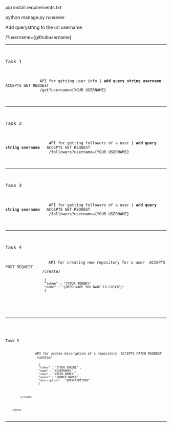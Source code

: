 pip install requirements.txt

python manage.py runsever

Add querystring to the url username

/?username={githubusername}

<hr>
<pre>
                <p>Task 1</p>
            <code >
               API for getting user info | <b>add query string username</b>   <span class="badge badge-primary">ACCEPTS GET REQUEST</span>
               <kbd >/get?username={YOUR USERNAME}</kbd>
            </code>
            </pre>

<hr>

<pre>
                <p>Task 2</p>
                <code class="">
                   API for getting followers of a user | <b>add query string username</b>   <span class="badge badge-primary">ACCEPTS GET REQUEST</span>
                   <kbd >/followers?username={YOUR USERNAME}</kbd>
                </code>
                </pre>

<hr>
<pre>
                <p>Task 3</p>
                <code class="">
                   API for getting followers of a user | <b>add query string username</b>   <span class="badge badge-primary">ACCEPTS GET REQUEST</span>
                   <kbd >/followers?username={YOUR USERNAME}</kbd>
                </code>
                </pre>


<hr>

<pre>
                <p>Task 4</p>
                <code >API for creating new repository for a user  <span class="badge badge-danger">ACCEPTS POST REQUEST</span>
                <kbd >/create/</kbd>
                <code>
                    {
                    "token" : "{YOUR TOKEN}" , 
                    "name" : "{REPO NAME YOU WANT TO CREATE}" 
                    }
             </code>
             </pre>

<hr>
<pre>
                <p>Task 5</p>
             <code >API for update description of a repository. <span class="badge badge-success">ACCEPTS PATCH REQUEST</span>
                <kbd >/update/</kbd>
                <code>
                    {
                    "token" : "{YOUR TOKEN}" , 
                    "name" : "{USERNAME}" ,
                    "repo" : "{REPO NAME}" ,
                    "owner" : "{OWNER NAME}" ,
                    "description" : "{DESCRIPTION}"
                    }
                </code>

             </code>
 
             
            
        </pre>
<hr>




</div>